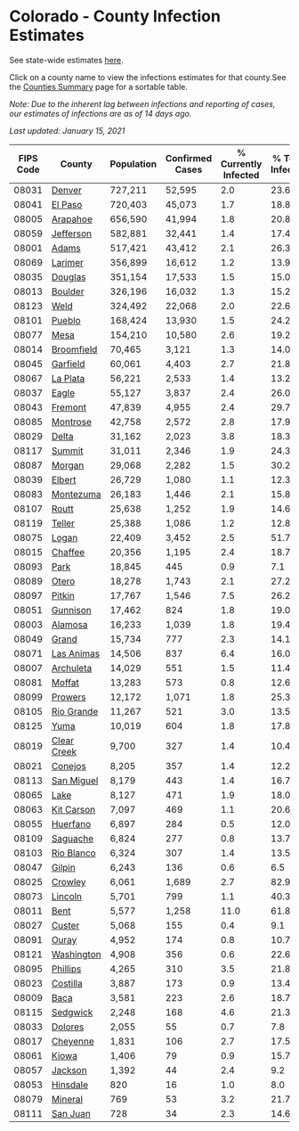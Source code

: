 # Colorado - County Infection Estimates

See state-wide estimates [here](/infections/us-co).

Click on a county name to view the infections estimates for that county.See the [Counties Summary](/infections/summary-counties) page for a sortable table.

*Note: Due to the inherent lag between infections and reporting of cases, our estimates of infections are as of 14 days ago.*

*Last updated: January 15, 2021*

|   FIPS Code |                     County |   Population |   Confirmed Cases |   % Currently Infected |   % Total Infected |
|-------------|----------------------------|--------------|-------------------|------------------------|--------------------|
|       08031 |           [Denver](denver) |      727,211 |            52,595 |                    2.0 |               23.6 |
|       08041 |         [El Paso](el-paso) |      720,403 |            45,073 |                    1.7 |               18.8 |
|       08005 |       [Arapahoe](arapahoe) |      656,590 |            41,994 |                    1.8 |               20.8 |
|       08059 |     [Jefferson](jefferson) |      582,881 |            32,441 |                    1.4 |               17.4 |
|       08001 |             [Adams](adams) |      517,421 |            43,412 |                    2.1 |               26.3 |
|       08069 |         [Larimer](larimer) |      356,899 |            16,612 |                    1.2 |               13.9 |
|       08035 |         [Douglas](douglas) |      351,154 |            17,533 |                    1.5 |               15.0 |
|       08013 |         [Boulder](boulder) |      326,196 |            16,032 |                    1.3 |               15.2 |
|       08123 |               [Weld](weld) |      324,492 |            22,068 |                    2.0 |               22.6 |
|       08101 |           [Pueblo](pueblo) |      168,424 |            13,930 |                    1.5 |               24.2 |
|       08077 |               [Mesa](mesa) |      154,210 |            10,580 |                    2.6 |               19.2 |
|       08014 |   [Broomfield](broomfield) |       70,465 |             3,121 |                    1.3 |               14.0 |
|       08045 |       [Garfield](garfield) |       60,061 |             4,403 |                    2.7 |               21.8 |
|       08067 |       [La Plata](la-plata) |       56,221 |             2,533 |                    1.4 |               13.2 |
|       08037 |             [Eagle](eagle) |       55,127 |             3,837 |                    2.4 |               26.0 |
|       08043 |         [Fremont](fremont) |       47,839 |             4,955 |                    2.4 |               29.7 |
|       08085 |       [Montrose](montrose) |       42,758 |             2,572 |                    2.8 |               17.9 |
|       08029 |             [Delta](delta) |       31,162 |             2,023 |                    3.8 |               18.3 |
|       08117 |           [Summit](summit) |       31,011 |             2,346 |                    1.9 |               24.3 |
|       08087 |           [Morgan](morgan) |       29,068 |             2,282 |                    1.5 |               30.2 |
|       08039 |           [Elbert](elbert) |       26,729 |             1,080 |                    1.1 |               12.3 |
|       08083 |     [Montezuma](montezuma) |       26,183 |             1,446 |                    2.1 |               15.8 |
|       08107 |             [Routt](routt) |       25,638 |             1,252 |                    1.9 |               14.6 |
|       08119 |           [Teller](teller) |       25,388 |             1,086 |                    1.2 |               12.8 |
|       08075 |             [Logan](logan) |       22,409 |             3,452 |                    2.5 |               51.7 |
|       08015 |         [Chaffee](chaffee) |       20,356 |             1,195 |                    2.4 |               18.7 |
|       08093 |               [Park](park) |       18,845 |               445 |                    0.9 |                7.1 |
|       08089 |             [Otero](otero) |       18,278 |             1,743 |                    2.1 |               27.2 |
|       08097 |           [Pitkin](pitkin) |       17,767 |             1,546 |                    7.5 |               26.2 |
|       08051 |       [Gunnison](gunnison) |       17,462 |               824 |                    1.8 |               19.0 |
|       08003 |         [Alamosa](alamosa) |       16,233 |             1,039 |                    1.8 |               19.4 |
|       08049 |             [Grand](grand) |       15,734 |               777 |                    2.3 |               14.1 |
|       08071 |   [Las Animas](las-animas) |       14,506 |               837 |                    6.4 |               16.0 |
|       08007 |     [Archuleta](archuleta) |       14,029 |               551 |                    1.5 |               11.4 |
|       08081 |           [Moffat](moffat) |       13,283 |               573 |                    0.8 |               12.6 |
|       08099 |         [Prowers](prowers) |       12,172 |             1,071 |                    1.8 |               25.3 |
|       08105 |   [Rio Grande](rio-grande) |       11,267 |               521 |                    3.0 |               13.5 |
|       08125 |               [Yuma](yuma) |       10,019 |               604 |                    1.8 |               17.8 |
|       08019 | [Clear Creek](clear-creek) |        9,700 |               327 |                    1.4 |               10.4 |
|       08021 |         [Conejos](conejos) |        8,205 |               357 |                    1.4 |               12.2 |
|       08113 |   [San Miguel](san-miguel) |        8,179 |               443 |                    1.4 |               16.7 |
|       08065 |               [Lake](lake) |        8,127 |               471 |                    1.9 |               18.0 |
|       08063 |   [Kit Carson](kit-carson) |        7,097 |               469 |                    1.1 |               20.6 |
|       08055 |       [Huerfano](huerfano) |        6,897 |               284 |                    0.5 |               12.0 |
|       08109 |       [Saguache](saguache) |        6,824 |               277 |                    0.8 |               13.7 |
|       08103 |   [Rio Blanco](rio-blanco) |        6,324 |               307 |                    1.4 |               13.5 |
|       08047 |           [Gilpin](gilpin) |        6,243 |               136 |                    0.6 |                6.5 |
|       08025 |         [Crowley](crowley) |        6,061 |             1,689 |                    2.7 |               82.9 |
|       08073 |         [Lincoln](lincoln) |        5,701 |               799 |                    1.1 |               40.3 |
|       08011 |               [Bent](bent) |        5,577 |             1,258 |                   11.0 |               61.8 |
|       08027 |           [Custer](custer) |        5,068 |               155 |                    0.4 |                9.1 |
|       08091 |             [Ouray](ouray) |        4,952 |               174 |                    0.8 |               10.7 |
|       08121 |   [Washington](washington) |        4,908 |               356 |                    0.6 |               22.6 |
|       08095 |       [Phillips](phillips) |        4,265 |               310 |                    3.5 |               21.8 |
|       08023 |       [Costilla](costilla) |        3,887 |               173 |                    0.9 |               13.4 |
|       08009 |               [Baca](baca) |        3,581 |               223 |                    2.6 |               18.7 |
|       08115 |       [Sedgwick](sedgwick) |        2,248 |               168 |                    4.6 |               21.3 |
|       08033 |         [Dolores](dolores) |        2,055 |                55 |                    0.7 |                7.8 |
|       08017 |       [Cheyenne](cheyenne) |        1,831 |               106 |                    2.7 |               17.5 |
|       08061 |             [Kiowa](kiowa) |        1,406 |                79 |                    0.9 |               15.7 |
|       08057 |         [Jackson](jackson) |        1,392 |                44 |                    2.4 |                9.2 |
|       08053 |       [Hinsdale](hinsdale) |          820 |                16 |                    1.0 |                8.0 |
|       08079 |         [Mineral](mineral) |          769 |                53 |                    3.2 |               21.7 |
|       08111 |       [San Juan](san-juan) |          728 |                34 |                    2.3 |               14.6 |